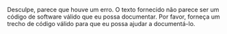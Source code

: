 Desculpe, parece que houve um erro. O texto fornecido não parece ser um código de software válido que eu possa documentar. Por favor, forneça um trecho de código válido para que eu possa ajudar a documentá-lo.